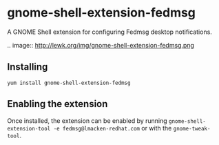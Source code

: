 gnome-shell-extension-fedmsg
============================

A GNOME Shell extension for configuring Fedmsg desktop notifications.

.. image:: http://lewk.org/img/gnome-shell-extension-fedmsg.png

Installing
----------

`yum install gnome-shell-extension-fedmsg`

Enabling the extension
----------------------

Once installed, the extension can be enabled by running
`gnome-shell-extension-tool -e fedmsg@lmacken-redhat.com` or with the
`gnome-tweak-tool`.
